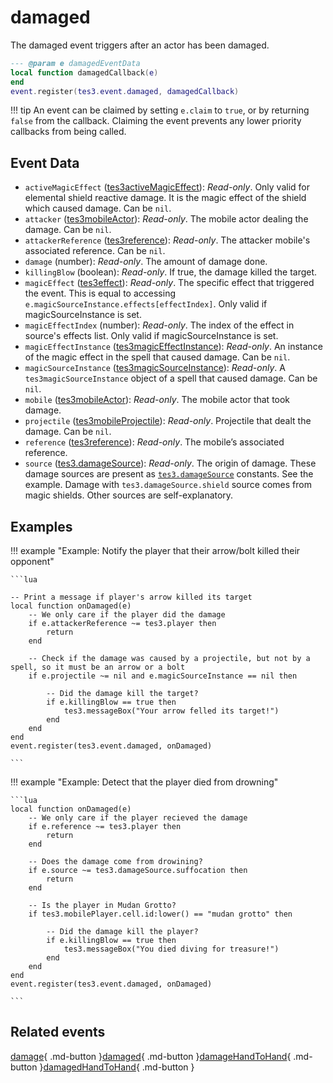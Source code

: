 # damaged
<div class="search_terms" style="display: none">damaged</div>

<!---
	This file is autogenerated. Do not edit this file manually. Your changes will be ignored.
	More information: https://github.com/MWSE/MWSE/tree/master/docs
-->

The damaged event triggers after an actor has been damaged.

```lua
--- @param e damagedEventData
local function damagedCallback(e)
end
event.register(tes3.event.damaged, damagedCallback)
```

!!! tip
	An event can be claimed by setting `e.claim` to `true`, or by returning `false` from the callback. Claiming the event prevents any lower priority callbacks from being called.

## Event Data

* `activeMagicEffect` ([tes3activeMagicEffect](../types/tes3activeMagicEffect.md)): *Read-only*. Only valid for elemental shield reactive damage. It is the magic effect of the shield which caused damage. Can be `nil`.
* `attacker` ([tes3mobileActor](../types/tes3mobileActor.md)): *Read-only*. The mobile actor dealing the damage. Can be `nil`.
* `attackerReference` ([tes3reference](../types/tes3reference.md)): *Read-only*. The attacker mobile's associated reference. Can be `nil`.
* `damage` (number): *Read-only*. The amount of damage done.
* `killingBlow` (boolean): *Read-only*. If true, the damage killed the target.
* `magicEffect` ([tes3effect](../types/tes3effect.md)): *Read-only*. The specific effect that triggered the event. This is equal to accessing `e.magicSourceInstance.effects[effectIndex]`. Only valid if magicSourceInstance is set.
* `magicEffectIndex` (number): *Read-only*. The index of the effect in source's effects list. Only valid if magicSourceInstance is set.
* `magicEffectInstance` ([tes3magicEffectInstance](../types/tes3magicEffectInstance.md)): *Read-only*. An instance of the magic effect in the spell that caused damage. Can be `nil`.
* `magicSourceInstance` ([tes3magicSourceInstance](../types/tes3magicSourceInstance.md)): *Read-only*. A `tes3magicSourceInstance` object of a spell that caused damage. Can be `nil`.
* `mobile` ([tes3mobileActor](../types/tes3mobileActor.md)): *Read-only*. The mobile actor that took damage.
* `projectile` ([tes3mobileProjectile](../types/tes3mobileProjectile.md)): *Read-only*. Projectile that dealt the damage. Can be `nil`.
* `reference` ([tes3reference](../types/tes3reference.md)): *Read-only*. The mobile’s associated reference.
* `source` ([tes3.damageSource](../references/damage-sources.md)): *Read-only*. The origin of damage. These damage sources are present as [`tes3.damageSource`](https://mwse.github.io/MWSE/references/damage-sources/) constants. See the example. Damage with `tes3.damageSource.shield` source comes from magic shields. Other sources are self-explanatory.

## Examples

!!! example "Example: Notify the player that their arrow/bolt killed their opponent"

	```lua
	
	-- Print a message if player's arrow killed its target
	local function onDamaged(e)
		-- We only care if the player did the damage
		if e.attackerReference ~= tes3.player then
			return
		end
	
		-- Check if the damage was caused by a projectile, but not by a spell, so it must be an arrow or a bolt
		if e.projectile ~= nil and e.magicSourceInstance == nil then
	
			-- Did the damage kill the target?
			if e.killingBlow == true then
				tes3.messageBox("Your arrow felled its target!")
			end
		end
	end
	event.register(tes3.event.damaged, onDamaged)

	```

!!! example "Example: Detect that the player died from drowning"

	```lua
	local function onDamaged(e)
		-- We only care if the player recieved the damage
		if e.reference ~= tes3.player then
			return
		end
	
		-- Does the damage come from drowining?
		if e.source ~= tes3.damageSource.suffocation then
			return
		end
	
		-- Is the player in Mudan Grotto?
		if tes3.mobilePlayer.cell.id:lower() == "mudan grotto" then
	
			-- Did the damage kill the player?
			if e.killingBlow == true then
				tes3.messageBox("You died diving for treasure!")
			end
		end
	end
	event.register(tes3.event.damaged, onDamaged)

	```


## Related events

[damage](./damage.md){ .md-button }[damaged](./damaged.md){ .md-button }[damageHandToHand](./damageHandToHand.md){ .md-button }[damagedHandToHand](./damagedHandToHand.md){ .md-button }


